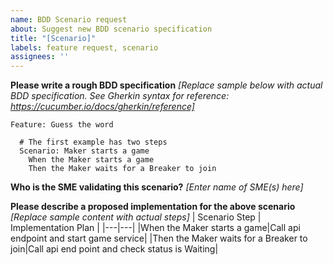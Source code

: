 ```yaml
---
name: BDD Scenario request
about: Suggest new BDD scenario specification
title: "[Scenario]"
labels: feature request, scenario
assignees: ''
---
```


**Please write a rough BDD specification**
_[Replace sample below with actual BDD specification. See Gherkin syntax for reference: https://cucumber.io/docs/gherkin/reference]_
```
Feature: Guess the word

  # The first example has two steps
  Scenario: Maker starts a game
    When the Maker starts a game
    Then the Maker waits for a Breaker to join
```

**Who is the SME validating this scenario?**
_[Enter name of SME(s) here]_

**Please describe a proposed implementation for the above scenario**
_[Replace sample content with actual steps]_
| Scenario Step | Implementation Plan |
|---|---|
|When the Maker starts a game|Call api endpoint and start game service|
|Then the Maker waits for a Breaker to join|Call api end point and check status is Waiting|